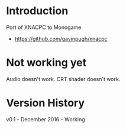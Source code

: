 
# Introduction

Port of XNACPC to Monogame

* https://github.com/gavinpugh/xnacpc

# Not working yet

Audio doesn't work.
CRT shader doesn't work.

# Version History

v0.1 - December 2016 - Working
